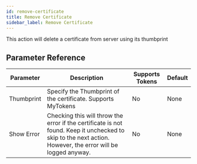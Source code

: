 ```yaml
---
id: remove-certificate
title: Remove Certificate
sidebar_label: Remove Certificate
---
```



This action will delete a certificate from server using its thumbprint

## Parameter Reference
| Parameter | Description | Supports Tokens | Default |
| -- | -- | -- | -- |
| Thumbprint | Specify the Thumbprint of the certificate. Supports MyTokens | No | None |
| Show Error | Checking this will throw the error if the certificate is not found. Keep it unchecked to skip to the next action. However, the error will be logged anyway. | No | None |
